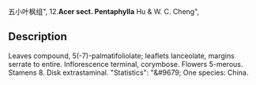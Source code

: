 五小叶枫组",
12.**Acer sect. Pentaphylla** Hu & W. C. Cheng",

## Description
Leaves compound, 5(-7)-palmatifoliolate; leaflets lanceolate, margins serrate to entire. Inflorescence terminal, corymbose. Flowers 5-merous. Stamens 8. Disk extrastaminal.
  "Statistics": "&amp;#9679; One species: China.
